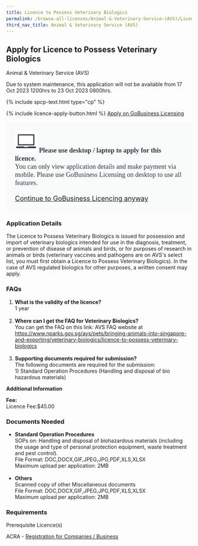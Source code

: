 ```yaml
---
title: Licence to Possess Veterinary Biologics
permalink: /browse-all-licences/Animal-&-Veterinary-Service-(AVS)/Licence-to-Possess-Veterinary-Biologics
third_nav_title: Animal & Veterinary Service (AVS)
---
```


## Apply for Licence to Possess Veterinary Biologics

Animal & Veterinary Service (AVS)

<p>Due to system maintenance, this application will not be available from 17 Oct 2023 1200hrs to 23 Oct 2023 0800hrs.</p>

{% include spcp-text.html type="cp" %}

{% include licence-apply-button.html %}
<a class="btn" id = "desktopNotice" href="https://licence1.business.gov.sg/licence1/neweadvisor/showSelectedLicence.action?redirection=true&selectedLicenceIds=1705221400000002" target="_blank" rel="noopener">Apply on GoBusiness Licensing</a>
<div id = "mobileNotice" style="background: #F9FAFA; border-radius: 5px; width: auto; height: auto; padding: 24px 24px; font-size: 18px; color: #313840;">
<img src="/images/laptop.svg" alt="" style="height: 60px; width: 60px; margin-left: 0px;">
<span style="font-weight: bold; font-family: hknova-bold; font-size: 18px; ">Please use desktop / laptop to apply for this licence.</span><br>
<span style="font-family: hknova-regular;">You can only view application details and make payment via mobile. Please use GoBusiness Licensing on desktop to use all features.</span><br><br>
<a id="mobileNotice" href="https://licence1.business.gov.sg/licence1/neweadvisor/showSelectedLicence.action?redirection=true&selectedLicenceIds=1705221400000002" target="_blank" rel="noopener">Continue to GoBusiness Licencing anyway</a>
</div>

<H3>Application Details</H3>

<p>The Licence to Possess Veterinary Biologics is issued for possession and import of veterinary biologics intended for use in the diagnosis, treatment, or prevention of disease of animals and birds, or for purposes of research in animals or birds (veterinary vaccines and pathogens are on AVS's select list, you must first obtain a Licence to Possess Veterinary Biologics). In the case of AVS regulated biologics for other purposes, a written consent may apply.</p>
<h3>FAQs</h3>
<ol>
<li><strong>What is the validity of the licence?</strong><br />1 year<br /><br /></li>
<li><strong>Where can I get the FAQ for Veterinary Biologics?</strong><br />You can get the FAQ on this link: AVS FAQ website at <a href="https://www.nparks.gov.sg/avs/pets/bringing-animals-into-singapore-and-exporting/veterinary-biologics/licence-to-possess-veterinary-biologics">https://www.nparks.gov.sg/avs/pets/bringing-animals-into-singapore-and-exporting/veterinary-biologics/licence-to-possess-veterinary-biologics</a><br /><br /></li>
<li><strong>Supporting documents required for submission?<br /></strong>The following documents are required for the submission:<br />1) Standard Operation Procedures (Handling and disposal of bio hazardous materials)</li>
</ol>

<strong>Additional Information</strong>

<p><strong>Fee:</strong><br />Licence Fee:$45.00</p>

<H3>Documents Needed</H3>

<ul>
<li><strong>Standard Operation Procedures</strong><br />SOPs on: Handling and disposal of biohazardous materials (including the usage and type of personal protection equipment, waste treatment and pest control).<br />File Format: DOC,DOCX,GIF,JPEG,JPG,PDF,XLS,XLSX<br />Maximum upload per application: 2MB<br /><br /></li>
<li><strong>Others</strong><br />Scanned copy of other Miscellaneous documents<br />File Format: DOC,DOCX,GIF,JPEG,JPG,PDF,XLS,XLSX<br />Maximum upload per application: 2MB</li>
</ul>

<H3>Requirements</H3>

<p>Prerequisite Licence(s)</p>
<p>ACRA - <a href="https://www.acra.gov.sg/Home/" target="_blank" rel="noopener">Registration for Companies / Business</a></p>


